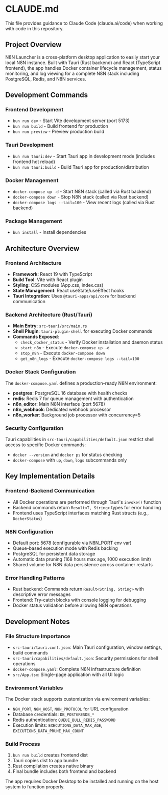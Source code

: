 # CLAUDE.md

This file provides guidance to Claude Code (claude.ai/code) when working with code in this repository.

## Project Overview

N8N Launcher is a cross-platform desktop application to easily start your local N8N instance. Built with Tauri (Rust backend) and React (TypeScript frontend), the app handles Docker container lifecycle management, status monitoring, and log viewing for a complete N8N stack including PostgreSQL, Redis, and N8N services.

## Development Commands

### Frontend Development
- `bun run dev` - Start Vite development server (port 5173)
- `bun run build` - Build frontend for production
- `bun run preview` - Preview production build

### Tauri Development  
- `bun run tauri:dev` - Start Tauri app in development mode (includes frontend hot reload)
- `bun run tauri:build` - Build Tauri app for production/distribution

### Docker Management
- `docker-compose up -d` - Start N8N stack (called via Rust backend)
- `docker-compose down` - Stop N8N stack (called via Rust backend)
- `docker-compose logs --tail=100` - View recent logs (called via Rust backend)

### Package Management
- `bun install` - Install dependencies

## Architecture Overview

### Frontend Architecture
- **Framework**: React 19 with TypeScript
- **Build Tool**: Vite with React plugin
- **Styling**: CSS modules (App.css, index.css)
- **State Management**: React useState/useEffect hooks
- **Tauri Integration**: Uses `@tauri-apps/api/core` for backend communication

### Backend Architecture (Rust/Tauri)
- **Main Entry**: `src-tauri/src/main.rs`
- **Shell Plugin**: `tauri-plugin-shell` for executing Docker commands
- **Commands Exposed**:
  - `check_docker_status` - Verify Docker installation and daemon status
  - `start_n8n` - Execute `docker-compose up -d`
  - `stop_n8n` - Execute `docker-compose down`
  - `get_n8n_logs` - Execute `docker-compose logs --tail=100`

### Docker Stack Configuration
The `docker-compose.yaml` defines a production-ready N8N environment:
- **postgres**: PostgreSQL 16 database with health checks
- **redis**: Redis 7 for queue management with authentication
- **n8n_editor**: Main N8N interface (port 5678)
- **n8n_webhook**: Dedicated webhook processor
- **n8n_worker**: Background job processor with concurrency=5

### Security Configuration
Tauri capabilities in `src-tauri/capabilities/default.json` restrict shell access to specific Docker commands:
- `docker --version` and `docker ps` for status checking
- `docker-compose` with `up`, `down`, `logs` subcommands only

## Key Implementation Details

### Frontend-Backend Communication
- All Docker operations are performed through Tauri's `invoke()` function
- Backend commands return `Result<T, String>` types for error handling
- Frontend uses TypeScript interfaces matching Rust structs (e.g., `DockerStatus`)

### N8N Configuration
- Default port: 5678 (configurable via N8N_PORT env var)
- Queue-based execution mode with Redis backing
- PostgreSQL for persistent data storage
- Automatic data pruning (168 hours max age, 1000 execution limit)
- Shared volume for N8N data persistence across container restarts

### Error Handling Patterns
- Rust backend: Commands return `Result<String, String>` with descriptive error messages
- Frontend: Try-catch blocks with console logging for debugging
- Docker status validation before allowing N8N operations

## Development Notes

### File Structure Importance
- `src-tauri/tauri.conf.json`: Main Tauri configuration, window settings, build commands
- `src-tauri/capabilities/default.json`: Security permissions for shell operations
- `docker-compose.yaml`: Complete N8N infrastructure definition
- `src/App.tsx`: Single-page application with all UI logic

### Environment Variables
The Docker stack supports customization via environment variables:
- `N8N_PORT`, `N8N_HOST`, `N8N_PROTOCOL` for URL configuration
- Database credentials: `DB_POSTGRESDB_*`
- Redis authentication: `QUEUE_BULL_REDIS_PASSWORD`
- Execution limits: `EXECUTIONS_DATA_MAX_AGE`, `EXECUTIONS_DATA_PRUNE_MAX_COUNT`

### Build Process
1. `bun run build` creates frontend dist
2. Tauri copies dist to app bundle
3. Rust compilation creates native binary
4. Final bundle includes both frontend and backend

The app requires Docker Desktop to be installed and running on the host system to function properly.